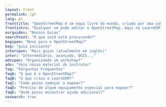```yaml
---
layout: front
permalink: /pt
lang: pt
fronttitle: "OpenStreetMap é um mapa livre do mundo, criado por uma comunidade crescente de mapeadores."
frontintro: "Qualquer um pode editar o OpenStreetMap. Aqui no LearnOSM você pode encontrar guias passo-a-passo e fáceis de aprender sobre como começar a contribuir para o OpenStreetMap, e sobre como usar dados deste projeto. Se você está interessado em realizar uma oficina OpenStreetMap, confira os materiais de treinamento disponíveis no LearnOSM."
ourguides: "Nossos Guias"
searchtext: "O que você está procurando?"
begspan: "Novo para o OpenStreetMap?"
beg: "guia iniciante"
interspan: "Mais guias (atualmente em inglês)"
inter: "Intermediário, avançado, QGIS..."
advspan: "Organizando um workshop?"
adv: "Veja nosso material do instrutor"
faq: "Perguntas Frequentes"
faqA: "O que é o OpenStreetMap?"
faqB: "O que criou o LearnOSM?"
faqC: "Como posso começar a mapear?"
faqD: "Preciso de algum equipamento especial para mapear?"
faqE: "Onde posso encontrar ajuda adicional?"
nosearch: true
---
```

